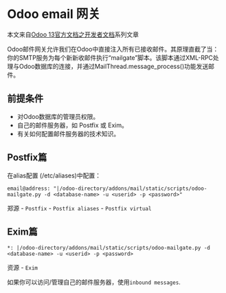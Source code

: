 # Odoo email 网关

本文来自[Odoo 13官方文档之开发者文档](../README.md)系列文章

Odoo邮件网关允许我们在Odoo中直接注入所有已接收邮件。其原理直截了当：你的SMTP服务为每个新新收邮件执行“mailgate”脚本。该脚本通过XML-RPC处理与Odoo数据库的连接，并通过MailThread.message_process()功能发送邮件。

## 前提条件

- 对Odoo数据库的管理员权限。
- 自己的邮件服务器，如 Postfix 或 Exim。
- 有关如何配置邮件服务器的技术知识。

## Postfix篇

在alias配置 (/etc/aliases)中配置：

```
email@address: "|/odoo-directory/addons/mail/static/scripts/odoo-mailgate.py -d <database-name> -u <userid> -p <password>"
```

郑源 - `Postfix` - `Postfix aliases` - `Postfix virtual`

## Exim篇

```
*: |/odoo-directory/addons/mail/static/scripts/odoo-mailgate.py -d <database-name> -u <userid> -p <password>
```

资源 - `Exim`

如果你可以访问/管理自己的邮件服务器，使用`inbound messages`.